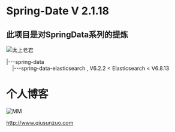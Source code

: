 # Spring-Date V 2.1.18
## 此项目是对SpringData系列的提炼
![太上老君](http://qiusunzuo.com/wp-content/uploads/2020/10/timg-e1601899871216.jpeg)  

|---spring-data  
&nbsp;&nbsp;&nbsp;&nbsp;|---spring-data-elasticsearch , V6.2.2 < Elasticsearch < V6.8.13  
   

# 个人博客
![MM](http://qiusunzuo.com/wp-content/uploads/2020/10/109_34836.jpg)  

http://www.qiusunzuo.com